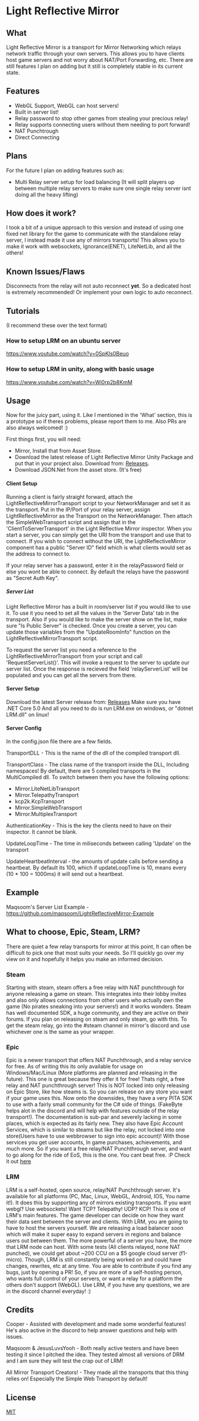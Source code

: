 # Light Reflective Mirror

## What
Light Reflective Mirror is a transport for Mirror Networking which relays network traffic through your own servers. This allows you to have clients host game servers and not worry about NAT/Port Forwarding, etc. There are still features I plan on adding but it still is completely stable in its current state.

## Features
* WebGL Support, WebGL can host servers!
* Built in server list!
* Relay password to stop other games from stealing your precious relay!
* Relay supports connecting users without them needing to port forward!
* NAT Punchtrough
* Direct Connecting

## Plans

For the future I plan on adding features such as:
* Multi Relay server setup for load balancing (It will split players up between multiple relay servers to make sure one single relay server isnt doing all the heavy lifting)

## How does it work?

I took a bit of a unique approach to this version and instead of using one fixed net library for the game to communicate with the standalone relay server, I instead made it use any of mirrors transports! This allows you to make it work with websockets, Ignorance(ENET), LiteNetLib, and all the others!

## Known Issues/Flaws

Disconnects from the relay will not auto reconnect **yet**. So a dedicated host is extremely recommended! Or implement your own logic to auto reconnect.

## Tutorials

(I recommend these over the text format)

### How to setup LRM on an ubuntu server
https://www.youtube.com/watch?v=0SpKIs0Beuo

### How to setup LRM in unity, along with basic usage
https://www.youtube.com/watch?v=Wi0rp2b8KmM

## Usage

Now for the juicy part, using it. Like I mentioned in the 'What' section, this is a prototype so if theres problems, please report them to me. Also PRs are also always welcomed! :)

First things first, you will need:
* Mirror, Install that from Asset Store.
* Download the latest release of Light Reflective Mirror Unity Package and put that in your project also. Download from: [Releases](https://github.com/Derek-R-S/Light-Reflective-Mirror/releases).
* Download JSON.Net from the asset store. (It's free)

#### Client Setup
Running a client is fairly straight forward, attach the LightReflectiveMirrorTransport script to your NetworkManager and set it as the transport. Put in the IP/Port of your relay server, assign LightReflectiveMirror as the Transport on the NetworkManager. Then attach the SimpleWebTransport script and assign that in the 'ClientToServerTransport' in the Light Reflective Mirror inspector. When you start a server, you can simply get the URI from the transport and use that to connect. If you wish to connect without the URI, the LightReflectiveMirror component has a public "Server ID" field which is what clients would set as the address to connect to. 

If your relay server has a password, enter it in the relayPassword field or else you wont be able to connect. By default the relays have the password as "Secret Auth Key".

##### Server List

Light Reflective Mirror has a built in room/server list if you would like to use it. To use it you need to set all the values in the 'Server Data' tab in the transport. Also if you would like to make the server show on the list, make sure "Is Public Server" is checked. Once you create a server, you can update those variables from the "UpdateRoomInfo" function on the LightReflectiveMirrorTransport script.

To request the server list you need a reference to the LightReflectiveMirrorTransport from your script and call 'RequestServerList()'. This will invoke a request to the server to update our server list. Once the response is recieved the field 'relayServerList' will be populated and you can get all the servers from there.
 
#### Server Setup
Download the latest Server release from: [Releases](https://github.com/Derek-R-S/Light-Reflective-Mirror/releases)
Make sure you have .NET Core 5.0
And all you need to do is run LRM.exe on windows, or "dotnet LRM.dll" on linux!

#### Server Config
In the config.json file there are a few fields.

TransportDLL - This is the name of the dll of the compiled transport dll.

TransportClass - The class name of the transport inside the DLL, Including namespaces!
By default, there are 5 compiled transports in the MultiCompiled dll.
To switch between them you have the following options:
* Mirror.LiteNetLibTransport
* Mirror.TelepathyTransport
* kcp2k.KcpTransport
* Mirror.SimpleWebTransport
* Mirror.MultiplexTransport

AuthenticationKey - This is the key the clients need to have on their inspector. It cannot be blank.

UpdateLoopTime - The time in miliseconds between calling 'Update' on the transport

UpdateHeartbeatInterval - the amounts of update calls before sending a heartbeat. By default its 100, which if updateLoopTime is 10, means every (10 * 100 = 1000ms) it will send out a heartbeat.


## Example

Maqsoom's Server List Example - https://github.com/maqsoom/LightReflectiveMirror-Example

## What to choose, Epic, Steam, LRM?

There are quiet a few relay transports for mirror at this point, It can often be difficult to pick one that most suits your needs. So I'll quickly go over my view on it and hopefully it helps you make an informed decision.

### Steam
Starting with steam, steam offers a free relay with NAT punchthrough for anyone releasing a game on steam. This integrates into their lobby invites and also only allows connections from other users who actually own the game (No pirates sneaking into your servers!) and it works wonders. Steam has well documented SDK, a huge community, and they are active on their forums. If you plan on releasing on steam and only steam, go with this. To get the steam relay, go into the #steam channel in mirror's discord and use whichever one is the same as your wrapper.

### Epic
Epic is a newer transport that offers NAT Punchthrough, and a relay service for free. As of writing this its only available for usage on Windows/Mac/Linux (More platforms are planned and releasing in the future). This one is great because they offer it for free! Thats right, a free relay and NAT punchthrough server! This is NOT locked into only releasing on Epic Store, like how steams is. So you can release on any store you want if your game uses this. Now onto the downsides, they have a very PITA SDK to use with a fairly small community for the C# side of things. (FakeByte helps alot in the discord and will help with features outside of the relay transport!). The documentation is sub-par and severely lacking in some places, which is expected as its fairly new. They also have Epic Account Services, which is similar to steams but like the relay, not locked into one store(Users have to use webbrowser to sign into epic account)! With those services you get user accounts, In game purchases, achievements, and much more. So if you want a free relay/NAT Punchthrough server, and want to go along for the ride of EoS, this is the one. You cant beat free. :P Check it out [here](https://github.com/FakeByte/EpicOnlineTransport)

### LRM
LRM is a self-hosted, open source, relay/NAT Punchthrough server. It's available for all platforms (PC, Mac, Linux, WebGL, Android, IOS, You name it!). It does this by supporting any of mirrors existing transports. If you want webgl? Use websockets! Want TCP? Telepathy! UDP? KCP! This is one of LRM's main features. The game developer can decide on how they want their data sent between the server and clients. With LRM, you are going to have to host the servers yourself. We are releasing a load balancer soon which will make it super easy to expand servers in regions and balance users out between them. The more powerful of a server you have, the more that LRM node can host. With some tests (All clients relayed, none NAT punched), we could get about ~200 CCU on a $5 google cloud server (f1-micro). Though, LRM is still constantly being worked on and could have changes, rewrites, etc at any time. You are able to contribute if you find any bugs, just by opening a PR! So, if you are more of a self-hosting person, who wants full control of your servers, or want a relay for a platform the others don't support (WebGL). Use LRM, if you have any questions, we are in the discord channel everyday! :)

## Credits

Cooper - Assisted with development and made some wonderful features! He's also active in the discord to help answer questions and help with issues.

Maqsoom & JesusLuvsYooh - Both really active testers and have been testing it since I pitched the idea. They tested almost all versions of DRM and I am sure they will test the crap out of LRM!

All Mirror Transport Creators! - They made all the transports that this thing relies on! Especially the Simple Web Transport by default!

## License
[MIT](https://choosealicense.com/licenses/mit/)
